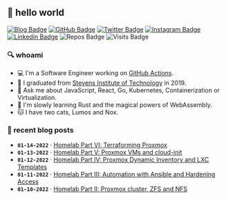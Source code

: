 ## 👋 hello world

[![Blog Badge](https://img.shields.io/badge/-blog.reb.gg-6366f1?style=flat-square&logo=hugo&logoColor=white&link=https://blog.reb.gg)](https://blog.reb.gg)
[![GitHub Badge](https://img.shields.io/badge/-robherley-black?style=flat-square&logo=github&logoColor=white&link=https://github.com/robherley/)](https://github.com/robherley)
[![Twitter Badge](https://img.shields.io/badge/-robherley-1DA1F2?style=flat-square&logo=twitter&logoColor=white&link=https://twitter.com/robherley/)](https://twitter.com/robherley)
[![Instagram Badge](https://img.shields.io/badge/-robherley-purple?style=flat-square&logo=instagram&logoColor=white&link=https://instagram.com/robherley/)](https://instagram.com/robherley)
[![Linkedin Badge](https://img.shields.io/badge/-robherley-0072b1?style=flat-square&logo=Linkedin&logoColor=white&link=https://www.linkedin.com/in/robherley/)](https://www.linkedin.com/in/robherley/)
![Repos Badge](https://badges.pufler.dev/repos/robherley?style=flat-square)
![Visits Badge](https://badges.pufler.dev/visits/robherley/robherley?style=flat-square)

### 🔍 whoami

- 💻 I'm a Software Engineer working on [GitHub Actions](https://github.com/actions).
- 🏫 I graduated from [Stevens Institute of Technology](https://www.stevens.edu/) in 2019.
- 💬 Ask me about JavaScript, React, Go, Kubernetes, Containerization or Virtualization.
- 🌱 I'm slowly learning Rust and the magical powers of WebAssembly.
- 🐱 I have two cats, Lumos and Nox.

### 📝 recent blog posts
<!-- STARTBLOG -->
- **`01-14-2022`** · [Homelab Part VI: Terraforming Proxmox](https://blog.reb.gg/posts/06-homelab-pt6/)
- **`01-13-2022`** · [Homelab Part V: Proxmox VMs and cloud-init](https://blog.reb.gg/posts/05-homelab-pt5/)
- **`01-12-2022`** · [Homelab Part IV: Proxmox Dynamic Inventory and LXC Templates](https://blog.reb.gg/posts/04-homelab-pt4/)
- **`01-11-2022`** · [Homelab Part III: Automation with Ansible and Hardening Access](https://blog.reb.gg/posts/03-homelab-pt3/)
- **`01-10-2022`** · [Homelab Part II: Proxmox cluster, ZFS and NFS](https://blog.reb.gg/posts/02-homelab-pt2/)
<!-- ENDBLOG -->